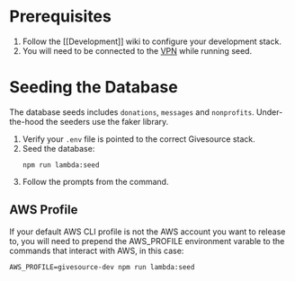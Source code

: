 # Prerequisites
1. Follow the [[Development]] wiki to configure your development stack.
2. You will need to be connected to the [VPN](https://github.com/firespring/engineering-devops/blob/master/documentation/vpn.md) while running seed.

# Seeding the Database
The database seeds includes `donations`, `messages` and `nonprofits`. Under-the-hood the seeders use the faker library.

1. Verify your `.env` file is pointed to the correct Givesource stack.
2. Seed the database:
	```
	npm run lambda:seed
	```
3. Follow the prompts from the command.

## AWS Profile
If your default AWS CLI profile is not the AWS account you want to release to, you will need to prepend the AWS_PROFILE environment varable to the commands
that interact with AWS, in this case:
```
AWS_PROFILE=givesource-dev npm run lambda:seed
```
